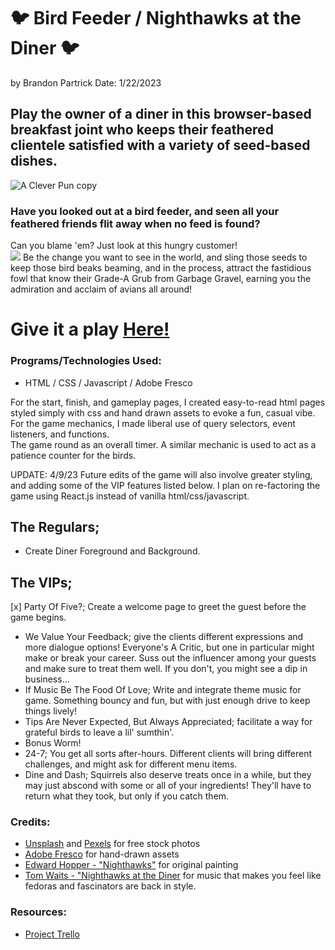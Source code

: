 # 🐦 Bird Feeder / Nighthawks at the Diner 🐦

by Brandon Partrick
Date: 1/22/2023

## Play the owner of a diner in this browser-based breakfast joint who keeps their feathered clientele satisfied with a variety of seed-based dishes.

![A Clever Pun copy](https://user-images.githubusercontent.com/118389811/213970983-72008fb2-0f36-405e-b625-785c45e6f9e8.jpg)

### Have you looked out at a bird feeder, and seen all your feathered friends flit away when no feed is found?

Can you blame 'em? Just look at this hungry customer!  
![](https://images.unsplash.com/photo-1529570058547-733204bf87e5?ixlib=rb-4.0.3&ixid=MnwxMjA3fDB8MHxwaG90by1wYWdlfHx8fGVufDB8fHx8&auto=format&fit=crop&w=2862&q=80)
Be the change you want to see in the world, and sling those seeds to keep those bird beaks beaming, and in the process, attract the fastidious fowl that know their Grade-A Grub from Garbage Gravel, earning you the admiration and acclaim of avians all around!

# Give it a play [Here!](https://bird-feeder.surge.sh/)

### Programs/Technologies Used:

- HTML / CSS / Javascript / Adobe Fresco 

For the start, finish, and gameplay pages, I created easy-to-read html pages styled simply with css and hand drawn assets to evoke a fun, casual vibe.
For the game mechanics, I made liberal use of query selectors, event listeners, and functions.  
The game round as an overall timer.  A similar mechanic is used to act as a patience counter for the birds. 

UPDATE: 4/9/23
Future edits of the game will also involve greater styling, and adding some of the VIP features listed below.
I plan on re-factoring the game using React.js instead of vanilla html/css/javascript.

## The Regulars;
- Create Diner Foreground and Background.

## The VIPs;

[x] Party Of Five?; Create a welcome page to greet the guest before the game begins.
- We Value Your Feedback; give the clients different expressions and more dialogue options!
  Everyone's A Critic, but one in particular might make or break your career. Suss out the influencer among your guests and make sure to treat them well. If you don't, you might see a dip in business...
- If Music Be The Food Of Love; Write and integrate theme music for game. Something bouncy and fun, but with just enough drive to keep things lively!
- Tips Are Never Expected, But Always Appreciated; facilitate a way for grateful birds to leave a lil' sumthin'.
- Bonus Worm!
- 24-7; You get all sorts after-hours. Different clients will bring different challenges, and might ask for different menu items.
- Dine and Dash; Squirrels also deserve treats once in a while, but they may just abscond with some or all of your ingredients!  They'll have to return what they took, but only if you catch them.

### Credits:

- [Unsplash](https://unsplash.com/) and [Pexels](https://www.pexels.com/) for free stock photos
- [Adobe Fresco](https://www.adobe.com/products/fresco.html) for hand-drawn assets
- [Edward Hopper - "Nighthawks"](https://www.artic.edu/artworks/111628/nighthawks) for original painting
- [Tom Waits - "Nighthawks at the Diner](https://open.spotify.com/album/5ejL5NoRtasMA1e3znuIlQ?si=ntEJ3UHOQqy23GxJnSqsYg) for music that makes you feel like fedoras and fascinators are back in style.

### Resources:

- [Project Trello](https://trello.com/b/WmTPwUX4/bird-feeder-nighthawks-at-the-diner)
